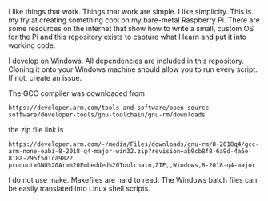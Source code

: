 I like things that work. Things that work are simple. I like simplicity. This is my try at creating something cool on my bare-metal Raspberry Pi. There are some resources on the internet that show how to write a small, custom OS for the Pi and this repository exists to capture what I learn and put it into working code.

I develop on Windows. All dependencies are included in this repository. Cloning it onto your Windows machine should allow you to run every script. If not, create an issue.

The GCC compiler was downloaded from

	https://developer.arm.com/tools-and-software/open-source-software/developer-tools/gnu-toolchain/gnu-rm/downloads

the zip file link is

	https://developer.arm.com/-/media/Files/downloads/gnu-rm/8-2018q4/gcc-arm-none-eabi-8-2018-q4-major-win32.zip?revision=ab9cb8f8-6a9d-4a6e-818a-295f5d1ca982?product=GNU%20Arm%20Embedded%20Toolchain,ZIP,,Windows,8-2018-q4-major

I do not use make. Makefiles are hard to read. The Windows batch files can be easily translated into Linux shell scripts.
